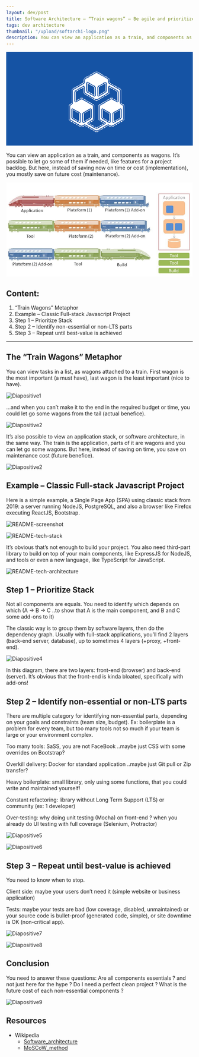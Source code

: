 ```yaml
---
layout: dev/post
title: Software Architecture – “Train wagons” – Be agile and prioritize your stack
tags: dev architecture
thumbnail: "/upload/softarchi-logo.png"
description: You can view an application as a train, and components as wagons. It’s possible to let go some of them if needed, like features for a project backlog...
---
```


![post-thumbnail](/upload/softarchi-logo.png)

You can view an application as a train, and components as wagons. It’s possible to let go some of them if needed, like features for a project backlog. But here, instead of saving now on time or cost (implementation), you mostly save on future cost (maintenance).  

![Diapositive2 - Copy](/upload/diapositive2-Copy.jpg)

## Content:

1.  “Train Wagons” Metaphor
2.  Example – Classic Full-stack Javascript Project
3.  Step 1 – Prioritize Stack
4.  Step 2 – Identify non-essential or non-LTS parts
5.  Step 3 – Repeat until best-value is achieved

---

## The “Train Wagons” Metaphor

You can view tasks in a list, as wagons attached to a train. First wagon is the most important (a must have), last wagon is the least important (nice to have).  

![Diapositive1](screenshots/diapositive1.jpg)

…and when you can’t make it to the end in the required budget or time, you could let go some wagons from the tail (actual benefice).  

![Diapositive2](screenshots/diapositive3.jpg)

It’s also possible to view an application stack, or software architecture, in the same way. The train is the application, parts of it are wagons and you can let go some wagons. But here, instead of saving on time, you save on maintenance cost (future benefice).

![Diapositive2](screenshots/diapositive2.jpg)

## Example – Classic Full-stack Javascript Project

Here is a simple example, a Single Page App (SPA) using classic stack from 2019: a server running NodeJS, PostgreSQL, and also a browser like Firefox executing ReactJS, Bootstrap.

![README-screenshot](screenshots/readme-screenshot.png)

![README-tech-stack](screenshots/readme-tech-stack.png)

It’s obvious that’s not enough to build your project. You also need third-part library to build on top of your main components, like ExpressJS for NodeJS, and tools or even a new language, like TypeScript for JavaScript.

![README-tech-architecture](screenshots/readme-tech-architecture.png)

## Step 1 – Prioritize Stack

Not all components are equals. You need to identify which depends on which (A -> B -> C ..to show that A is the main component, and B and C some add-ons to it)

The classic way is to group them by software layers, then do the dependency graph. Usually with full-stack applications, you’ll find 2 layers (back-end server, database), up to sometimes 4 layers (+proxy, +front-end).

![Diapositive4](screenshots/diapositive4.jpg)

In this diagram, there are two layers: front-end (browser) and back-end (server). It’s obvious that the front-end is kinda bloated, specifically with add-ons!

## Step 2 – Identify non-essential or non-LTS parts

There are multiple category for identifying non-essential parts, depending on your goals and constraints (team size, budget). Ex: boilerplate is a problem for every team, but too many tools not so much if your team is large or your environment complex.

Too many tools:  SaSS, you are not FaceBook ..maybe just CSS with some overrides on Bootstrap?

Overkill delivery: Docker for standard application ..maybe just Git pull or Zip transfer?

Heavy boilerplate: small library, only using some functions, that you could write and maintained yourself!

Constant refactoring: library without Long Term Support (LTS) or community (ex: 1 developer)

Over-testing: why doing unit testing (Mocha) on front-end ? when you already do UI testing with full coverage (Selenium, Protractor)

![Diapositive5](screenshots/diapositive5.jpg)

![Diapositive6](screenshots/diapositive6.jpg)

## Step 3 – Repeat until best-value is achieved

You need to know when to stop.

Client side: maybe your users don’t need it (simple website or business application)

Tests: maybe your tests are bad (low coverage, disabled, unmaintained) or your source code is bullet-proof (generated code, simple), or site downtime is OK (non-critical app).

![Diapositive7](screenshots/diapositive7.jpg)

![Diapositive8](screenshots/diapositive8.jpg)

## Conclusion

You need to answer these questions: Are all components essentials ? and not just here for the hype ? Do I need a perfect clean project ? What is the future cost of each non-essential components ?

![Diapositive9](screenshots/diapositive9.jpg)

## Resources

*   Wikipedia
    *   [Software_architecture](https://en.wikipedia.org/wiki/Software_architecture)
    *   [MoSCoW_method](https://en.wikipedia.org/wiki/MoSCoW_method)
